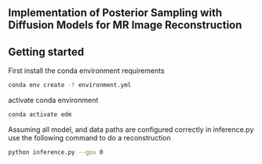 ## Implementation of Posterior Sampling with Diffusion Models for MR Image Reconstruction

## Getting started

First install the conda environment requirements

```.bash
conda env create -f environment.yml
```

activate conda environment

```.bash
conda activate edm
```

Assuming all model, and data paths are configured correctly in inference.py use the following command to do a reconstruction

```.bash
python inference.py --gpu 0
```